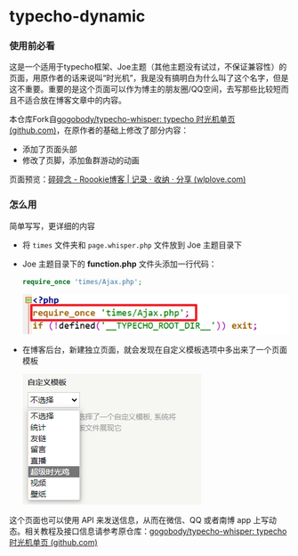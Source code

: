 # typecho-dynamic

### 使用前必看

这是一个适用于typecho框架、Joe主题（其他主题没有试过，不保证兼容性）的页面，用原作者的话来说叫“时光机”，我是没有搞明白为什么叫了这个名字，但是这不重要。重要的是这个页面可以作为博主的朋友圈/QQ空间，去写那些比较短而且不适合放在博客文章中的内容。

本仓库Fork自[gogobody/typecho-whisper: typecho 时光机单页 (github.com)](https://github.com/gogobody/typecho-whisper)，在原作者的基础上修改了部分内容：

* 添加了页面头部
* 修改了页脚，添加鱼群游动的动画

页面预览：[碎碎念 - Roookie博客 | 记录 · 收纳 · 分享 (wlplove.com)](https://www.wlplove.com/self-talking.html)



### 怎么用

简单写写，更详细的内容

* 将 `times` 文件夹和 `page.whisper.php` 文件放到 Joe 主题目录下

* Joe 主题目录下的 **function.php** 文件头添加一行代码：

  ```php
  require_once 'times/Ajax.php';
  ```

  ![image-20220114111331315](img/01.png)

* 在博客后台，新建独立页面，就会发现在自定义模板选项中多出来了一个页面模板

  ![image-20220114111938156](img/02.png)

这个页面也可以使用 API 来发送信息，从而在微信、QQ 或者南博 app 上写动态。相关教程及接口信息请参考原仓库：[gogobody/typecho-whisper: typecho 时光机单页 (github.com)](https://github.com/gogobody/typecho-whisper)


